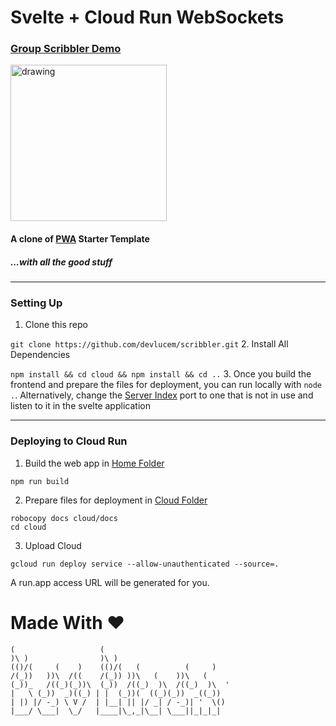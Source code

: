 # Svelte + Cloud Run WebSockets
### [Group Scribbler Demo](https://scrbbl-5tq4v2vhga-de.a.run.app/)

<img src="https://user-images.githubusercontent.com/22216995/193905040-45fa6e1e-ebd2-4b89-96b8-7781966e55e0.png" alt="drawing" height="250"/>

#### A clone of [PWA](https://pwa-progressive.web.app) Starter Template
##### ...with all the good stuff

---

### Setting Up
1. Clone this repo
   
`git clone https://github.com/devlucem/scribbler.git`
2. Install All Dependencies
   
`npm install && cd cloud && npm install && cd ..`
3. Once you build the frontend and prepare the files for deployment, you can run locally with `node .`. Alternatively, change the [Server Index](cloud/index.js) port to one that is not in use and listen to it in the svelte application

---



### Deploying to Cloud Run
1. Build the web app in [Home Folder](./)

`npm run build`

2. Prepare files for deployment in [Cloud Folder](./cloud)

```
robocopy docs cloud/docs
cd cloud
```

3. Upload Cloud

`gcloud run deploy service --allow-unauthenticated --source=.`

A run.app access URL will be generated for you.




# Made With ♥
```
(                   (                            
)\ )                )\ )                         
(()/(     (    )    (()/(   (          (     )    
/(_))   ))\  /((    /(_)) ))\   (    ))\   (     
(_))_   /((_)(_))\  (_))  /((_)  )\  /((_)  )\  '
|   \ (_))  _)((_) | |  (_))(  ((_)(_))  _((_))  
| |) |/ -_) \ V /  | |__| || |/ _| / -_)| '  \()
|___/ \___|  \_/   |____|\_,_|\__| \___||_|_|_|  
```
